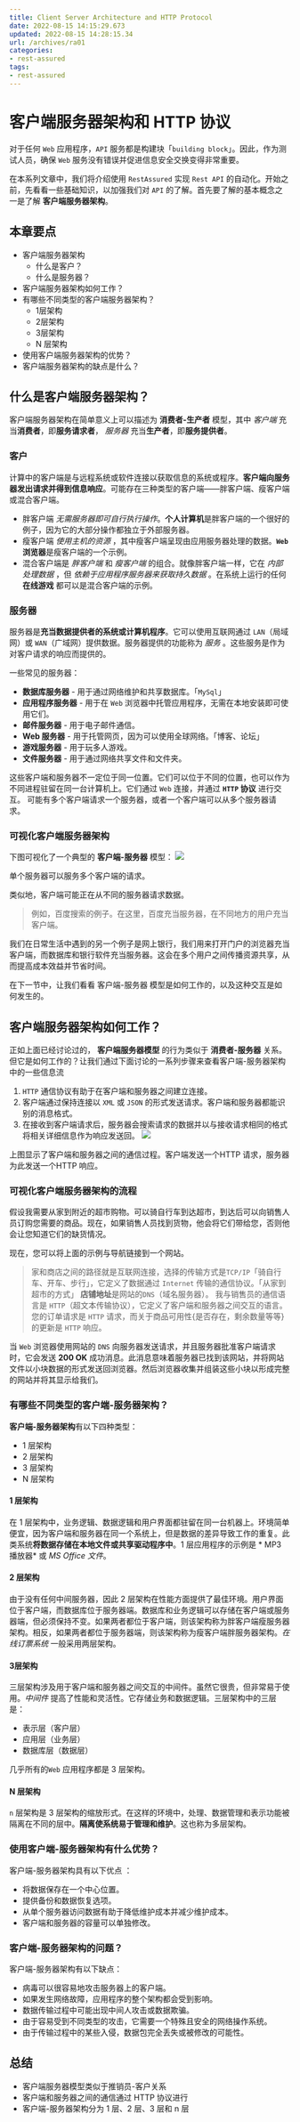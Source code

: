 ```yaml
---
title: Client Server Architecture and HTTP Protocol
date: 2022-08-15 14:15:29.673
updated: 2022-08-15 14:28:15.34
url: /archives/ra01
categories: 
- rest-assured
tags: 
- rest-assured
---
```


# 客户端服务器架构和 HTTP 协议
对于任何 `Web` 应用程序，`API` 服务都是构建块「`building block`」。因此，作为测试人员，确保 `Web` 服务没有错误并促进信息安全交换变得非常重要。

在本系列文章中，我们将介绍使用 `RestAssured` 实现 `Rest API` 的自动化。开始之前，先看看一些基础知识，以加强我们对 `API` 的了解。首先要了解的基本概念之一是了解 **客户端服务器架构**。

## 本章要点

- 客户端服务器架构
	- 什么是客户？
	- 什么是服务器？
- 客户端服务器架构如何工作？
- 有哪些不同类型的客户端服务器架构？
	- 1层架构
	- 2层架构
	- 3层架构
	- N 层架构
- 使用客户端服务器架构的优势？
- 客户端服务器架构的缺点是什么？



## 什么是客户端服务器架构？
客户端服务器架构在简单意义上可以描述为 **消费者-生产者** 模型，其中 *客户端* 充当**消费者**，即**服务请求者**， *服务器* 充当**生产者**，即**服务提供者**。


### 客户
计算中的客户端是与远程系统或软件连接以获取信息的系统或程序。**客户端向服务器发出请求并得到信息响应**。可能存在三种类型的客户端——胖客户端、瘦客户端或混合客户端。

- 胖客户端 *无需服务器即可自行执行操作*。**个人计算机**是胖客户端的一个很好的例子，因为它的大部分操作都独立于外部服务器。
- 瘦客户端 *使用主机的资源* ，其中瘦客户端呈现由应用服务器处理的数据。**`Web` 浏览器**是瘦客户端的一个示例。
- 混合客户端是 *胖客户端* 和 *瘦客户端* 的组合。就像胖客户端一样，它在 *内部处理数据* ，但 *依赖于应用程序服务器来获取持久数据* 。在系统上运行的任何 **在线游戏** 都可以是混合客户端的示例。


### 服务器
服务器是**充当数据提供者的系统或计算机程序**。它可以使用互联网通过 `LAN`（局域网）或 `WAN`（广域网）提供数据。服务器提供的功能称为 *服务* 。这些服务是作为对客户请求的响应而提供的。

一些常见的服务器：
- **数据库服务器** -  用于通过网络维护和共享数据库。「`MySql`」
- **应用程序服务器** - 用于在 `Web` 浏览器中托管应用程序，无需在本地安装即可使用它们。
- **邮件服务器**  - 用于电子邮件通信。
- **Web 服务器** - 用于托管网页，因为可以使用全球网络。「博客、论坛」
- **游戏服务器** - 用于玩多人游戏。
- **文件服务器** - 用于通过网络共享文件和文件夹。


这些客户端和服务器不一定位于同一位置。它们可以位于不同的位置，也可以作为不同进程驻留在同一台计算机上。它们通过 `Web` 连接，并通过 **`HTTP` 协议** 进行交互。
可能有多个客户端请求一个服务器，或者一个客户端可以从多个服务器请求。

### 可视化客户端服务器架构
下图可视化了一个典型的 **客户端-服务器** 模型：
![](https://cdn.jsdelivr.net/gh/testeru-top/top-images/restassured/202208151409382.png)


单个服务器可以服务多个客户端的请求。

类似地，客户端可能正在从不同的服务器请求数据。
>例如，百度搜索的例子。在这里，百度充当服务器，在不同地方的用户充当客户端。

我们在日常生活中遇到的另一个例子是网上银行，我们用来打开门户的浏览器充当客户端，而数据库和银行软件充当服务器。这会在多个用户之间传播资源共享，从而提高成本效益并节省时间。

在下一节中，让我们看看 客户端-服务器 模型是如何工作的，以及这种交互是如何发生的。

## 客户端服务器架构如何工作？
正如上面已经讨论过的， **客户端服务器模型** 的行为类似于 **消费者-服务器** 关系。但它是如何工作的？让我们通过下面讨论的一系列步骤来查看客户端-服务器架构中的一些信息流



1. `HTTP` 通信协议有助于在客户端和服务器之间建立连接。
2. 客户端通过保持连接以 `XML` 或 `JSON` 的形式发送请求。客户端和服务器都能识别的消息格式。
3. 在接收到客户端请求后，服务器会搜索请求的数据并以与接收请求相同的格式将相关详细信息作为响应发送回。
![](https://cdn.jsdelivr.net/gh/testeru-top/top-images/restassured/202208151415427.png)


上图显示了客户端和服务器之间的通信过程。客户端发送一个HTTP 请求，服务器为此发送一个HTTP 响应。

### 可视化客户端服务器架构的流程
假设我需要从家到附近的超市购物。可以骑自行车到达超市，到达后可以向销售人员订购您需要的商品。现在，如果销售人员找到货物，他会将它们带给您，否则他会让您知道它们的缺货情况。

现在，您可以将上面的示例与导航链接到一个网站。
>家和商店之间的路径就是互联网连接，选择的传输方式是`TCP/IP`「骑自行车、开车、步行」，它定义了数据通过 `Internet` 传输的通信协议。「从家到超市的方式」
>**店铺地址**是网站的`DNS`（域名服务器）。
>我与销售员的通信语言是 `HTTP`（超文本传输协议），它定义了客户端和服务器之间交互的语言。
>您的订单请求是 `HTTP` 请求，而关于商品可用性{是否存在，剩余数量等等}的更新是 `HTTP` 响应。

当 `Web` 浏览器使用网站的 `DNS` 向服务器发送请求，并且服务器批准客户端请求时，它会发送 **200 OK** 成功消息。此消息意味着服务器已找到该网站，并将网站文件以小块数据的形式发送回浏览器。然后浏览器收集并组装这些小块以形成完整的网站并将其显示给我们。


### 有哪些不同类型的客户端-服务器架构？
**客户端-服务器架构**有以下四种类型：

- 1 层架构
- 2 层架构
- 3 层架构
- N 层架构
#### 1 层架构
在 1 层架构中，业务逻辑、数据逻辑和用户界面都驻留在同一台机器上。环境简单便宜，因为客户端和服务器在同一个系统上，但是数据的差异导致工作的重复。此类系统**将数据存储在本地文件或共享驱动程序中**。1 层应用程序的示例是 * MP3 播放器* 或 *MS Office 文件*。

#### 2 层架构
由于没有任何中间服务器，因此 2 层架构在性能方面提供了最佳环境。用户界面位于客户端，而数据库位于服务器端。数据库和业务逻辑可以存储在客户端或服务器端，但必须保持不变。如果两者都位于客户端，则该架构称为胖客户端瘦服务器架构。相反，如果两者都位于服务器端，则该架构称为瘦客户端胖服务器架构。*在线订票系统* 一般采用两层架构。

#### 3层架构
三层架构涉及用于客户端和服务器之间交互的中间件。虽然它很贵，但非常易于使用。*中间件* 提高了性能和灵活性。它存储业务和数据逻辑。三层架构中的三层是：

- 表示层（客户层）
- 应用层（业务层）
- 数据库层（数据层）


几乎所有的`Web` 应用程序都是 3 层架构。

#### N 层架构
`n` 层架构是 3 层架构的缩放形式。在这样的环境中，处理、数据管理和表示功能被隔离在不同的层中。**隔离使系统易于管理和维护**。这也称为多层架构。

### 使用客户端-服务器架构有什么优势？
客户端-服务器架构具有以下优点 ：

- 将数据保存在一个中心位置。
- 提供备份和数据恢复选项。
- 从单个服务器访问数据有助于降低维护成本并减少维护成本。
- 客户端和服务器的容量可以单独修改。
### 客户端-服务器架构的问题？
客户端-服务器架构有以下缺点： 
- 病毒可以很容易地攻击服务器上的客户端。
- 如果发生网络故障，应用程序的整个架构都会受到影响。
- 数据传输过程中可能出现中间人攻击或数据欺骗。
- 由于容易受到不同类型的攻击，它需要一个特殊且安全的网络操作系统。
- 由于传输过程中的某些入侵，数据包完全丢失或被修改的可能性。
## 总结
- 客户端服务器模型类似于推销员-客户关系
- 客户端和服务器之间的通信通过 HTTP 协议进行
- 客户端-服务器架构分为 1 层、2 层、3 层和 n 层
